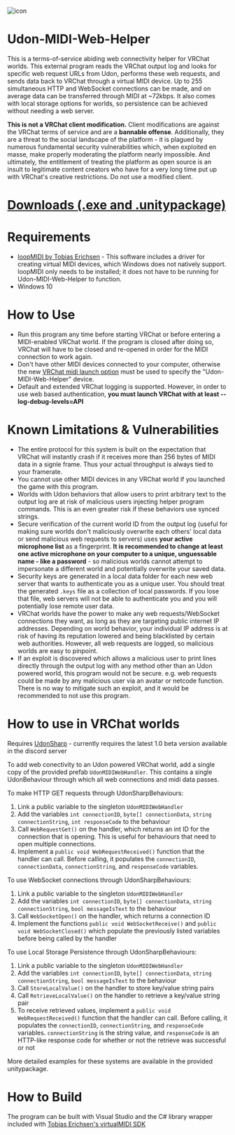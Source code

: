 ![icon](https://user-images.githubusercontent.com/42289116/112239883-b4314480-8c1d-11eb-812a-329190c426af.png)

# Udon-MIDI-Web-Helper
This is a terms-of-service abiding web connectivity helper for VRChat worlds.  This external program reads the VRChat output log and looks for specific web request URLs from Udon, performs these web requests, and sends data back to VRChat through a virtual MIDI device.  Up to 255 simultaneous HTTP and WebSocket connections can be made, and on average data can be transferred through MIDI at ~72kbps.  It also comes with local storage options for worlds, so persistence can be achieved without needing a web server.

**This is not a VRChat client modification.**  Client modifications are against the VRChat terms of service and are a **bannable offense**.  Additionally, they are a threat to the social landscape of the platform - it is plagued by numerous fundamental security vulnerabilities which, when exploited en masse, make properly moderating the platform nearly impossible.  And ultimately, the entitlement of treating the platform as open source is an insult to legitimate content creators who have for a very long time put up with VRChat's creative restrictions.  Do not use a modified client.

# [Downloads (.exe and .unitypackage)](http://github.com/DarthShader/Udon-MIDI-Web-Helper/releases)

# Requirements
* [loopMIDI by Tobias Erichsen](https://www.tobias-erichsen.de/software/loopmidi.html) - This software includes a driver for creating virtual MIDI devices, which Windows does not natively support.  loopMIDI only needs to be installed; it does not have to be running for Udon-MIDI-Web-Helper to function.
* Windows 10

# How to Use
* Run this program any time before starting VRChat or before entering a MIDI-enabled VRChat world.  If the program is closed after doing so, VRChat will have to be closed and re-opened in order for the MIDI connection to work again.
* Don't have other MIDI devices connected to your computer, otherwise the new [VRChat midi launch option](https://docs.vrchat.com/docs/launch-options) must be used to specify the "Udon-MIDI-Web-Helper" device.
* Default and extended VRChat logging is supported.  However, in order to use web based authentication, **you must launch VRChat with at least --log-debug-levels=API**

# Known Limitations & Vulnerabilities
* The entire protocol for this system is built on the expectation that VRChat will instantly crash if it receives more than 256 bytes of MIDI data in a signle frame.  Thus your actual throughput is always tied to your framerate.
* You cannot use other MIDI devices in any VRChat world if you launched the game with this program.
* Worlds with Udon behaviors that allow users to print arbitrary text to the output log are at risk of malicious users injecting helper program commands.  This is an even greater risk if these behaviors use synced strings.
* Secure verification of the current world ID from the output log (useful for making sure worlds don't maliciously overwrite each others' local data or send malicious web requests to servers) uses **your active microphone list** as a fingerprint.  **It is recommended to change at least one active microphone on your computer to a unique, unguessable name - like a password** - so malicious worlds cannot attempt to impersonate a different world and potentially overwrite your saved data.
* Security keys are generated in a local data folder for each new web server that wants to authenticate you as a unique user.  You should treat the generated `.keys` file as a collection of local passwords.  If you lose that file, web servers will not be able to authenticate you and you will potentially lose remote user data.
* VRChat worlds have the power to make any web requests/WebSocket connections they want, as long as they are targeting public internet IP addresses.  Depending on world behavior, your individual IP address is at risk of having its reputation lowered and being blacklisted by certain web authorities.  However, all web requests are logged, so malicious worlds are easy to pinpoint.
* If an exploit is discovered which allows a malicious user to print lines directly through the output log with any method other than an Udon powered world, this program would not be secure.  e.g. web requests could be made by any malicious user via an avatar or netcode function.  There is no way to mitigate such an exploit, and it would be recommended to not use this program.

# How to use in VRChat worlds
Requires [UdonSharp](https://github.com/MerlinVR/UdonSharp) - currently requires the latest 1.0 beta version available in the discord server

To add web conectivity to an Udon powered VRChat world, add a single copy of the provided prefab `UdonMIDIWebHandler`.  This contains a single UdonBehaviour through which all web connections and midi data passes.  

To make HTTP GET requests through UdonSharpBehaviours: 
1. Link a public variable to the singleton `UdonMIDIWebHandler`
2. Add the variables `int connectionID`, `byte[] connectionData`, `string connectionString`, `int responseCode` to the behaviour
3. Call `WebRequestGet()` on the handler, which returns an int ID for the connection that is opening.  This is useful for behaviours that need to open multiple connections.
4. Implement a `public void WebRequestReceived()` function that the handler can call.  Before calling, it populates the `connectionID`, `connectionData`, `connectionString`, and `responseCode` variables.

To use WebSocket connections through UdonSharpBehaviours:
1. Link a public variable to the singleton `UdonMIDIWebHandler`
2. Add the variables `int connectionID`, `byte[] connectionData`, `string connectionString`, `bool messageIsText` to the behaviour
3. Call `WebSocketOpen()` on the handler, which returns a connection ID
4. Implement the functions `public void WebSocketReceive()` and `public void WebSocketClosed()` which populate the previously listed variables before being called by the handler

To use Local Storage Persistence through UdonSharpBehaviours:
1. Link a public variable to the singleton `UdonMIDIWebHandler`
2. Add the variables `int connectionID`, `byte[] connectionData`, `string connectionString`, `bool messageIsText` to the behaviour
3. Call `StoreLocalValue()` on the handler to store key/value string pairs
4. Call `RetrieveLocalValue()` on the handler to retrieve a key/value string pair
5. To receive retrieved values, implement a `public void WebRequestReceived()` function that the handler can call.  Before calling, it populates the `connectionID`,  `connectionString`, and `responseCode` variables.  `connectionString` is the string value, and `responseCode` is an HTTP-like response code for whether or not the retrieve was successful or not

More detailed examples for these systems are available in the provided unitypackage.

# How to Build
The program can be built with Visual Studio and the C# library wrapper included with [Tobias Erichsen's virtualMIDI SDK](http://www.tobias-erichsen.de/software/virtualmidi/virtualmidi-sdk.html)
